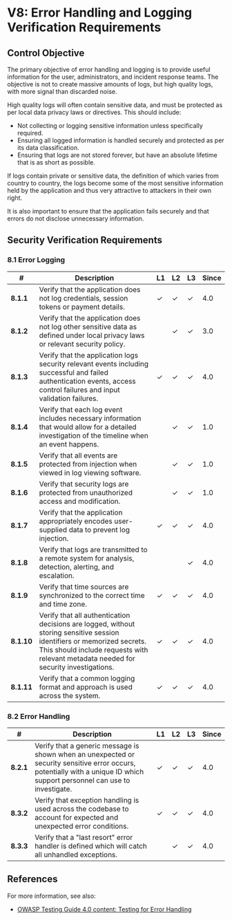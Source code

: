 # V8: Error Handling and Logging Verification Requirements

## Control Objective

The primary objective of error handling and logging is to provide useful information for the user, administrators, and incident response teams. The objective is not to create massive amounts of logs, but high quality logs, with more signal than discarded noise.

High quality logs will often contain sensitive data, and must be protected as per local data privacy laws or directives. This should include:

* Not collecting or logging sensitive information unless specifically required.
* Ensuring all logged information is handled securely and protected as per its data classification.
* Ensuring that logs are not stored forever, but have an absolute lifetime that is as short as possible.

If logs contain private or sensitive data, the definition of which varies from country to country, the logs become some of the most sensitive information held by the application and thus very attractive to attackers in their own right.

It is also important to ensure that the application fails securely and that errors do not disclose unnecessary information.

## Security Verification Requirements

### 8.1 Error Logging

| # | Description | L1 | L2 | L3 | Since |
| --- | --- | --- | --- | -- | -- |
| **8.1.1** | Verify that the application does not log credentials, session tokens or payment details. | ✓ | ✓ | ✓ | 4.0 |
| **8.1.2** | Verify that the application does not log other sensitive data as defined under local privacy laws or relevant security policy. |  | ✓ | ✓ | 3.0 |
| **8.1.3** | Verify that the application logs security relevant events including successful and failed authentication events, access control failures and input validation failures. | ✓ | ✓ | ✓ | 4.0 |
| **8.1.4** | Verify that each log event includes necessary information that would allow for a detailed investigation of the timeline when an event happens. |  | ✓ | ✓ | 1.0 |
| **8.1.5** | Verify that all events are protected from injection when viewed in log viewing software. |  | ✓ | ✓ | 1.0 |
| **8.1.6** | Verify that security logs are protected from unauthorized access and modification. |  | ✓ | ✓ | 1.0 |
| **8.1.7** | Verify that the application appropriately encodes user-supplied data to prevent log injection. | ✓ | ✓ | ✓ | 4.0 |
| **8.1.8** | Verify that logs are transmitted to a remote system for analysis, detection, alerting, and escalation. |  |  | ✓ | 4.0 |
| **8.1.9** | Verify that time sources are synchronized to the correct time and time zone. | ✓ | ✓ | ✓ | 4.0 |
| **8.1.10** | Verify that all authentication decisions are logged, without storing sensitive session identifiers or memorized secrets. This should include requests with relevant metadata needed for security investigations.  | ✓ | ✓ | ✓ | 4.0 |
| **8.1.11** | Verify that a common logging format and approach is used across the system.  | ✓ | ✓ | ✓ | 4.0 |

### 8.2 Error Handling

| # | Description | L1 | L2 | L3 | Since |
| --- | --- | --- | --- | -- | -- |
| **8.2.1** | Verify that a generic message is shown when an unexpected or security sensitive error occurs, potentially with a unique ID which support personnel can use to investigate.  | ✓ | ✓ | ✓ | 4.0 |
| **8.3.2** | Verify that exception handling is used across the codebase to account for expected and unexpected error conditions.  | ✓ | ✓ | ✓ | 4.0 |
| **8.3.3** | Verify that a "last resort" error handler is defined which will catch all unhandled exceptions.  | | ✓ | ✓ | 4.0 |

## References

For more information, see also:

* [OWASP Testing Guide 4.0 content: Testing for Error Handling](https://www.owasp.org/index.php/Testing_for_Error_Handling)
